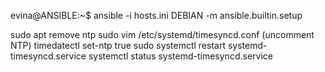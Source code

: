 evina@ANSIBLE:~$ ansible -i hosts.ini DEBIAN -m ansible.builtin.setup



sudo apt remove ntp
sudo vim /etc/systemd/timesyncd.conf (uncomment NTP)
timedatectl set-ntp true
sudo systemctl restart systemd-timesyncd.service
systemctl status systemd-timesyncd.service

